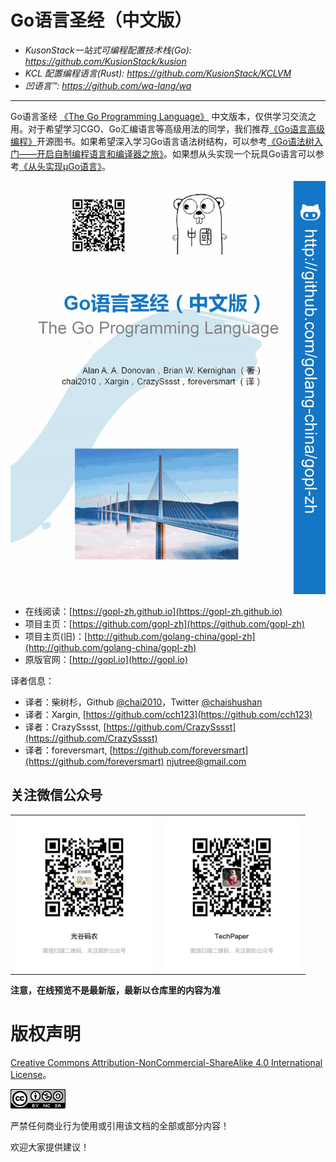 # Go语言圣经（中文版）

- *KusonStack一站式可编程配置技术栈(Go): https://github.com/KusionStack/kusion*
- *KCL 配置编程语言(Rust): https://github.com/KusionStack/KCLVM*
- *凹语言™: https://github.com/wa-lang/wa*

----

Go语言圣经 [《The Go Programming Language》](http://gopl.io) 中文版本，仅供学习交流之用。对于希望学习CGO、Go汇编语言等高级用法的同学，我们推荐[《Go语言高级编程》](https://github.com/chai2010/advanced-go-programming-book)开源图书。如果希望深入学习Go语言语法树结构，可以参考[《Go语法树入门——开启自制编程语言和编译器之旅》](https://github.com/chai2010/go-ast-book)。如果想从头实现一个玩具Go语言可以参考[《从头实现µGo语言》](https://github.com/chai2010/ugo-compiler-book)。


![](cover.jpg)

- 在线阅读：[https://gopl-zh.github.io](https://gopl-zh.github.io)
- 项目主页：[https://github.com/gopl-zh](https://github.com/gopl-zh)
- 项目主页(旧)：[http://github.com/golang-china/gopl-zh](http://github.com/golang-china/gopl-zh)
- 原版官网：[http://gopl.io](http://gopl.io)


译者信息：

- 译者：柴树杉，Github [@chai2010](https://github.com/chai2010)，Twitter [@chaishushan](https://twitter.com/chaishushan)
- 译者：Xargin, [https://github.com/cch123](https://github.com/cch123)
- 译者：CrazySssst, [https://github.com/CrazySssst](https://github.com/CrazySssst)
- 译者：foreversmart, [https://github.com/foreversmart](https://github.com/foreversmart) <njutree@gmail.com>


## 关注微信公众号

<table>
<tr>
<td>
<img width="222px"  src="https://github.com/chai2010/advanced-go-programming-book/raw/master/css.png">
</td>
<td>
<img width="222px"  src="https://github.com/chai2010/advanced-go-programming-book/raw/master/cch.png">
</td>
</tr>
</table>


**注意，在线预览不是最新版，最新以仓库里的内容为准**

# 版权声明

[Creative Commons Attribution-NonCommercial-ShareAlike 4.0 International License](http://creativecommons.org/licenses/by-nc-sa/4.0/)。

![Creative Commons License](./images/by-nc-sa-4.0-88x31.png)


严禁任何商业行为使用或引用该文档的全部或部分内容！

欢迎大家提供建议！
